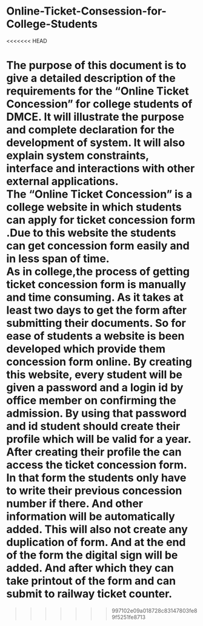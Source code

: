 # Online-Ticket-Consession-for-College-Students
<<<<<<< HEAD

The purpose of this document is to give a detailed description of the requirements for the “Online
Ticket Concession” for college students of DMCE. It will illustrate the purpose and complete
declaration for the development of system. It will also explain system constraints, interface and
interactions with other external applications.<br/>
The “Online Ticket Concession” is a college website in which students can apply for ticket
concession form .Due to this website the students can get concession form easily and in less span of
time.<br/>
As in college,the process of getting ticket concession form is manually and time consuming. As it
takes at least two days to get the form after submitting their documents. So for ease of students a
website is been developed which provide them concession form online.
By creating this website, every student will be given a password and a login id by office member on
confirming the admission. By using that password and id student should create their profile which
will be valid for a year.<br/>
After creating their profile the can access the ticket concession form.<br/>
In that form the students only have to write their previous concession number if there. And other
information will be automatically added. This will also not create any duplication of form. And at the
end of the form the digital sign will be added. And after which they can take printout of the form and
can submit to railway ticket counter.
=======
>>>>>>> 997102e09a018728c83147803fe89f5251fe8713
